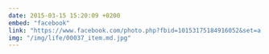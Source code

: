 ```yaml
---
date: 2015-03-15 15:20:09 +0200
embed: "facebook"
link: "https://www.facebook.com/photo.php?fbid=10153175184916052&set=a.434569241051.225394.707231051&type=3&theater"
img: "/img/life/00037_item.md.jpg"
---
```

